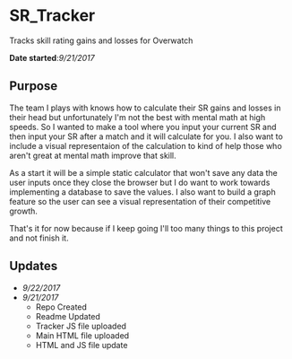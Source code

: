 SR_Tracker
======
Tracks skill rating gains and losses for Overwatch

**Date started**:*9/21/2017*


## Purpose

The team I plays with knows how to calculate their SR gains and losses in their head but unfortunately I'm not the best with mental math at high speeds. So I wanted to make a tool where you input your current SR and then input your SR after a match and it will calculate for you. I also want to include a visual representaion of the calculation to kind of help those who aren't great at mental math improve that skill.

As a start it will be a simple static calculator that won't save any data the user inputs once they close the browser but I do want to work towards implementing a database to save the values. I also want to build a graph feature so the user can see a visual representation of their competitive growth.

That's it for now because if I keep going I'll too many things to this project and not finish it.

## Updates

+ *9/22/2017*
+ *9/21/2017*
  + Repo Created
  + Readme Updated
  + Tracker JS file uploaded
  + Main HTML file uploaded
  + HTML and JS file update


